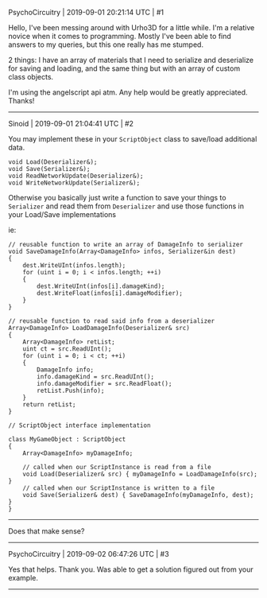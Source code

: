 PsychoCircuitry | 2019-09-01 20:21:14 UTC | #1

Hello, I've been messing around with Urho3D for a little while. I'm a relative novice when it comes to programming. Mostly I've been able to find answers to my queries, but this one really has me stumped.

2 things: I have an array of materials that I need to serialize and deserialize for saving and loading, and the same thing but with an array of custom class objects.

I'm using the angelscript api atm. Any help would be greatly appreciated. Thanks!

-------------------------

Sinoid | 2019-09-01 21:04:41 UTC | #2

You may implement these in your `ScriptObject` class to save/load additional data.

```
void Load(Deserializer&);
void Save(Serializer&);
void ReadNetworkUpdate(Deserializer&);
void WriteNetworkUpdate(Serializer&);
```

Otherwise you basically just write a function to save your things to `Serializer` and read them from `Deserializer` and use those functions in your Load/Save implementations

ie:

```
// reusable function to write an array of DamageInfo to serializer
void SaveDamageInfo(Array<DamageInfo> infos, Serializer&in dest)
{
    dest.WriteUInt(infos.length);
    for (uint i = 0; i < infos.length; ++i)
    {
        dest.WriteUInt(infos[i].damageKind);
        dest.WriteFloat(infos[i].damageModifier);
    }
}

// reusable function to read said info from a deserializer
Array<DamageInfo> LoadDamageInfo(Deserializer& src)
{
    Array<DamageInfo> retList;
    uint ct = src.ReadUInt();
    for (uint i = 0; i < ct; ++i)
    {
        DamageInfo info; 
        info.damageKind = src.ReadUInt();
        info.damageModifier = src.ReadFloat();
        retList.Push(info);
    }
    return retList;
}

// ScriptObject interface implementation

class MyGameObject : ScriptObject
{
    Array<DamageInfo> myDamageInfo;

    // called when our ScriptInstance is read from a file
    void Load(Deserializer& src) { myDamageInfo = LoadDamageInfo(src); }
    // called when our ScriptInstance is written to a file
    void Save(Serializer& dest) { SaveDamageInfo(myDamageInfo, dest); }
}
```

---

Does that make sense?

-------------------------

PsychoCircuitry | 2019-09-02 06:47:26 UTC | #3

Yes that helps. Thank you. Was able to get a solution figured out from your example.

-------------------------

